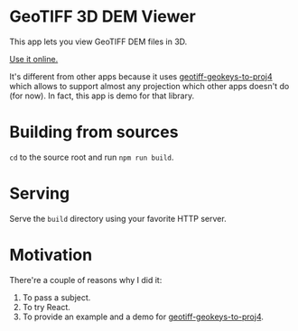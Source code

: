 # GeoTIFF 3D DEM Viewer

This app lets you view GeoTIFF DEM files in 3D.

[Use it online.](https://matafokka.github.io/geotiff-3d-dem-viewer)

It's different from other apps because it uses [geotiff-geokeys-to-proj4](https://github.com/matafokka/geotiff-geokeys-to-proj4) which allows to support almost any projection which other apps doesn't do (for now). In fact, this app is demo for that library.

# Building from sources
`cd` to the source root and run `npm run build`.

# Serving

Serve the `build` directory using your favorite HTTP server.

# Motivation

There're a couple of reasons why I did it:

1. To pass a subject.
1. To try React.
1. To provide an example and a demo for [geotiff-geokeys-to-proj4](https://github.com/matafokka/geotiff-geokeys-to-proj4).